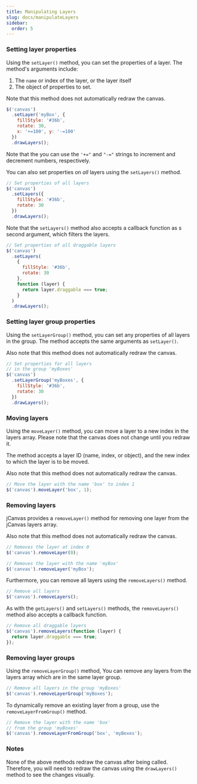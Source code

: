 ```yaml
---
title: Manipulating Layers
slug: docs/manipulateLayers
sidebar:
  order: 5
---
```


### Setting layer properties

Using the `setLayer()` method, you can set the properties of a layer. The method's arguments include:

1. The `name` or index of the layer, or the layer itself
2. The object of properties to set.

Note that this method does not automatically redraw the canvas.

```js
$('canvas')
  .setLayer('myBox', {
    fillStyle: '#36b',
    rotate: 30,
    x: '+=100', y: '-=100'
  })
  .drawLayers();
```

Note that the you can use the `'+="` and `"-="` strings to increment and decrement numbers, respectively.

You can also set properties on _all_ layers using the `setLayers()` method.

```js
// Set properties of all layers
$('canvas')
  .setLayers({
    fillStyle: '#36b',
    rotate: 30
  })
  .drawLayers();
```

Note that the `setLayers()` method also accepts a callback function as s second argument, which filters the layers.

```js
// Set properties of all draggable layers
$('canvas')
  .setLayers(
    {
      fillStyle: '#36b',
      rotate: 30
    },
    function (layer) {
      return layer.draggable === true;
    }
  )
  .drawLayers();
```

### Setting layer group properties

Using the `setLayerGroup()` method, you can set any properties of all layers in the group. The method accepts the same arguments as `setLayer()`.

Also note that this method does not automatically redraw the canvas.

```js
// Set properties for all layers
// in the group 'myBoxes'
$('canvas')
  .setLayerGroup('myBoxes', {
    fillStyle: '#36b',
    rotate: 30
  })
  .drawLayers();
```

### Moving layers

Using the `moveLayer()` method, you can move a layer to a new index in the layers array. Please note that the canvas does not change until you redraw it.

The method accepts a layer ID (name, index, or object), and the new index to which the layer is to be moved.

Also note that this method does not automatically redraw the canvas.

```js
// Move the layer with the name 'box' to index 1
$('canvas').moveLayer('box', 1);
```

### Removing layers

jCanvas provides a `removeLayer()` method for removing one layer from the jCanvas layers array.

Also note that this method does not automatically redraw the canvas.

```js
// Removes the layer at index 0
$('canvas').removeLayer(0);
```

```js
// Removes the layer with the name 'myBox'
$('canvas').removeLayer('myBox');
```

Furthermore, you can remove all layers using the `removeLayers()` method.

```js
// Remove all layers
$('canvas').removeLayers();
```

As with the `getLayers()` and `setLayers()` methods, the `removeLayers()` method also accepts a callback function.

```js
// Remove all draggable layers
$('canvas').removeLayers(function (layer) {
  return layer.draggable === true;
});
```

### Removing layer groups

Using the `removeLayerGroup()` method, You can remove any layers from the layers array which are in the same layer group.

```js
// Remove all layers in the group 'myBoxes'
$('canvas').removeLayerGroup('myBoxes');
```

To dynamically remove an existing layer from a group, use the `removeLayerFromGroup()` method.

```js
// Remove the layer with the name 'box'
// from the group 'myBoxes'
$('canvas').removeLayerFromGroup('box', 'myBoxes');
```

### Notes

None of the above methods redraw the canvas after being called. Therefore, you will need to redraw the canvas using the `drawLayers()` method to see the changes visually.
